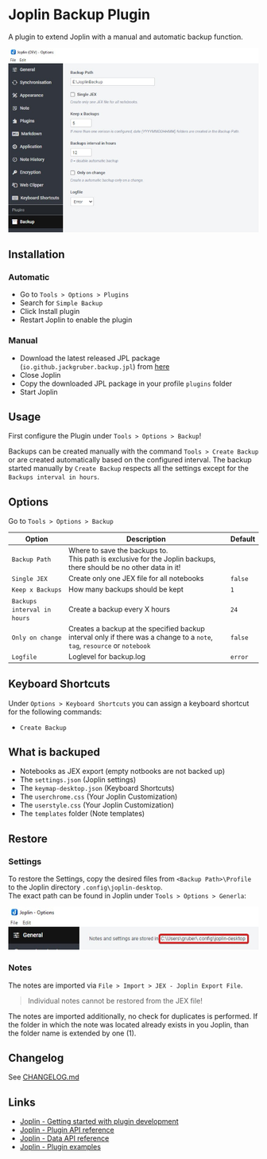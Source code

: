 # Joplin Backup Plugin

A plugin to extend Joplin with a manual and automatic backup function.

<img src=img/main.jpg>

## Installation

### Automatic

- Go to `Tools > Options > Plugins`
- Search for `Simple Backup`
- Click Install plugin
- Restart Joplin to enable the plugin

### Manual

- Download the latest released JPL package (`io.github.jackgruber.backup.jpl`) from [here](https://github.com/JackGruber/joplin-plugin-backup/releases/latest)
- Close Joplin
- Copy the downloaded JPL package in your profile `plugins` folder
- Start Joplin

## Usage

First configure the Plugin under `Tools > Options > Backup`!

Backups can be created manually with the command `Tools > Create Backup` or are created automatically based on the configured interval.
The backup started manually by `Create Backup` respects all the settings except for the `Backups interval in hours`.

## Options

Go to `Tools > Options > Backup`

| Option | Description | Default |
| --- | --- | --- |
| `Backup Path` | Where to save the backups to. <br>This path is exclusive for the Joplin backups, there should be no other data in it! | |
| `Single JEX` | Create only one JEX file for all notebooks | `false` |
| `Keep x Backups` | How many backups should be kept | `1` |
| `Backups interval in hours` | Create a backup every X hours | `24` |
| `Only on change` | Creates a backup at the specified backup interval only if there was a change to a `note`, `tag`, `resource` or `notebook` | `false` |
| `Logfile` | Loglevel for backup.log | `error` |

## Keyboard Shortcuts

Under `Options > Keyboard Shortcuts` you can assign a keyboard shortcut for the following commands:

- `Create Backup`

## What is backuped

- Notebooks as JEX export (empty notbooks are not backed up)
- The `settings.json` (Joplin settings)
- The `keymap-desktop.json` (Keyboard Shortcuts)
- The `userchrome.css` (Your Joplin Customization)
- The `userstyle.css` (Your Joplin Customization)
- The `templates` folder (Note templates)

## Restore

### Settings

To restore the Settings, copy the desired files from `<Backup Path>\Profile` to the Joplin directory `.config\joplin-desktop`.  
The exact path can be found in Joplin under `Tools > Options > Generla`:

<img src=img/joplin_path_in_gui.jpg>

### Notes

The notes are imported via `File > Import > JEX - Joplin Export File`.
> Individual notes cannot be restored from the JEX file!

The notes are imported additionally, no check for duplicates is performed.
If the folder in which the note was located already exists in you Joplin, than the folder name is extended by one (1).

## Changelog

See [CHANGELOG.md](CHANGELOG.md)

## Links

- [Joplin - Getting started with plugin development](https://joplinapp.org/api/get_started/plugins/)
- [Joplin - Plugin API reference](https://joplinapp.org/api/references/plugin_api/classes/joplin.html)
- [Joplin - Data API reference](https://joplinapp.org/api/references/rest_api/)
- [Joplin - Plugin examples](https://github.com/laurent22/joplin/tree/dev/packages/app-cli/tests/support/plugins)
